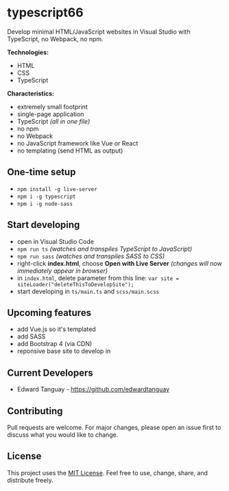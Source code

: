 # typescript66

Develop minimal HTML/JavaScript websites in Visual Studio with TypeScript, no Webpack, no npm.

**Technologies:**

- HTML
- CSS
- TypeScript

**Characteristics:**
- extremely small footprint
- single-page application
- TypeScript *(all in one file)*
- no npm
- no Webpack
- no JavaScript framework like Vue or React
- no templating (send HTML as output)

## One-time setup
- `npm install -g live-server`
- `npm i -g typescript`
- `npm i -g node-sass`

## Start developing
- open in Visual Studio Code
- `npm run ts` *(watches and transpiles TypeScript to JavaScript)*
- `npm run sass` *(watches and transpiles SASS to CSS)*
- right-click **index.html**, choose **Open with Live Server** *(changes will now immediately appear in browser)*
- in `index.html`, delete parameter from this line: `var site = siteLoader("deleteThisToDevelopSite");`
- start developing in `ts/main.ts` and `scss/main.scss` 

## Upcoming features
- add Vue.js so it's templated
- add SASS
- add Bootstrap 4 (via CDN)
- reponsive base site to develop in

## Current Developers

* Edward Tanguay - https://github.com/edwardtanguay

## Contributing
Pull requests are welcome. For major changes, please open an issue first to discuss what you would like to change.

## License

This project uses the [MIT License](https://choosealicense.com/licenses/mit). Feel free to use, change, share, and distribute freely.